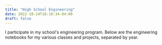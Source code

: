 ```yaml
---
title: "High School Engineering"
date: 2022-10-24T16:10:34-04:00
draft: false
---
```

I participate in my school's engineering program. Below are the engineering notebooks for my various classes and projects, separated by year.